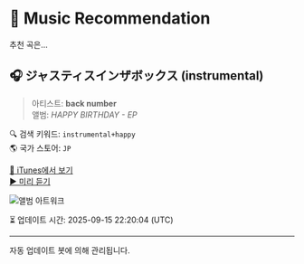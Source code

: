 
# 🎵 Music Recommendation

추천 곡은...

## 🎧 ジャスティスインザボックス (instrumental)  
> 아티스트: **back number**  
> 앨범: _HAPPY BIRTHDAY - EP_  

🔍 검색 키워드: `instrumental+happy`  
🌎 국가 스토어: `JP`

[🔗 iTunes에서 보기](https://music.apple.com/jp/album/%E3%82%B8%E3%83%A3%E3%82%B9%E3%83%86%E3%82%A3%E3%82%B9%E3%82%A4%E3%83%B3%E3%82%B6%E3%83%9C%E3%83%83%E3%82%AF%E3%82%B9-instrumental/1452746605?i=1452746766&uo=4)  
[▶️ 미리 듣기](https://audio-ssl.itunes.apple.com/itunes-assets/AudioPreview125/v4/6d/2a/7f/6d2a7f12-1678-9825-fd77-7a487c8cbf80/mzaf_14094736155256776175.plus.aac.p.m4a)

![앨범 아트워크](https://is1-ssl.mzstatic.com/image/thumb/Music114/v4/68/0d/01/680d0123-4d55-a8aa-9a0e-7fdc2206ab14/00602577426117.rgb.jpg/100x100bb.jpg)

⏳ 업데이트 시간: 2025-09-15 22:20:04 (UTC)

---
자동 업데이트 봇에 의해 관리됩니다.
